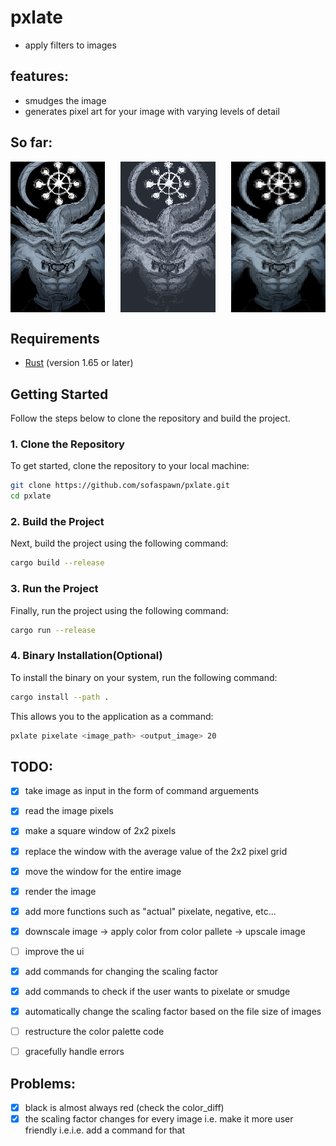 # pxlate
- apply filters to images

## features:
- smudges the image
- generates pixel art for your image with varying levels of detail

## So far:
<div style="display: flex; justify-content: space-between;">
    <img src="./readme_expo/mahoraga_test.jpg" alt="test_image" width="30%" />
    <img src="./readme_expo/mahoraga_pxlated.png" alt="pixelated image" width="30%" />
    <img src="./readme_expo/mahoraga_smudge.png" alt="smudged image" width="30%" />
</div>

## Requirements
- [Rust](https://www.rust-lang.org/tools/install) (version 1.65 or later)

## Getting Started

Follow the steps below to clone the repository and build the project.

### 1. Clone the Repository
To get started, clone the repository to your local machine:
```bash
git clone https://github.com/sofaspawn/pxlate.git
cd pxlate
```

### 2. Build the Project
Next, build the project using the following command:
```bash
cargo build --release
```

### 3. Run the Project
Finally, run the project using the following command:
```bash
cargo run --release
```

### 4. Binary Installation(Optional)
To install the binary on your system, run the following command:
```bash
cargo install --path .
```
This allows you to the application as a command:
```bash
pxlate pixelate <image_path> <output_image> 20
```


## TODO:
- [x] take image as input in the form of command arguements
- [x] read the image pixels
- [x] make a square window of 2x2 pixels
- [x] replace the window with the average value of the 2x2 pixel grid
- [x] move the window for the entire image
- [x] render the image
- [x]  add more functions such as "actual" pixelate, negative, etc...
- [x] downscale image -> apply color from color pallete -> upscale image

- [ ] improve the ui
- [x] add commands for changing the scaling factor
- [x] add commands to check if the user wants to pixelate or smudge
- [x] automatically change the scaling factor based on the file size of images
- [ ] restructure the color palette code

- [ ] gracefully handle errors

## Problems:
- [x] black is almost always red (check the color_diff)
- [x] the scaling factor changes for every image i.e. make it more user friendly i.e.i.e. add a command for that
